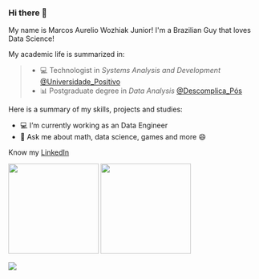 ### Hi there 👋

My name is Marcos Aurelio Wozhiak Junior!
I'm a Brazilian Guy that loves Data Science!

My academic life is summarized in:
 > - 💻 Technologist in *Systems Analysis and Development* [@Universidade_Positivo](https://www.up.edu.br/)
 > - 📊 Postgraduate degree in *Data Analysis* [@Descomplica_Pós](https://descomplica.com.br/pos-graduacao/)

Here is a summary of my skills, projects and studies:

- 💻 I’m currently working as an Data Engineer
- 💬 Ask me about math, data science, games and more 😄

Know my [LinkedIn](https://www.linkedin.com/in/aureliowozhiak/)


<img height="180em" src="https://github-readme-stats.vercel.app/api?username=aureliowozhiak&show_icons=true&theme=dark&include_all_commits=true&count_private=true"/>  <img height="180em" src="https://github-readme-stats.vercel.app/api/top-langs/?username=aureliowozhiak&layout=compact&langs_count=7&theme=dark"/>
</div>

![](https://rockntech.com.br/wp-content/uploads/2014/06/gifs-malucos-incompreensiveis_6.gif)
